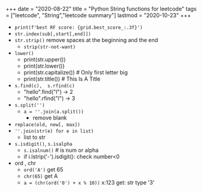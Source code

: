+++ 
date = "2020-08-22"
title = "Python String functions for leetcode"
tags = ["leetcode", "String","leetcode summary"]
lastmod = "2020-10-23"
+++

- `print(f'best RF score: {grid.best_score_:.3f}')`
- `str.index(sub[,start[,end]])`
- `str.strip()` remove spaces at the beginning and the end
    - `strip(str-not-want)`
- `lower()`
    - print(str.upper())     
    - print(str.lower())    
    - print(str.capitalize())     # Only first letter big
    - print(str.title())          # This Is A Title
- `s.find(c),  s.rfind(c)`
    - "hello".find("l") -> 2
    - "hello".rfind("l") -> 3
- `s.split('')`
    - `a = ''.join(a.split())`
        - remove blank
- `replace(old, new[, max])`
- `''.join(str(e) for e in list)`
    - list to str
- `s.isdigit()`, `s.isalpha`
    - `s.isalnum()`  # is num or alpha
    - if i.lstrip('-').isdigit():  check number<0
- ord , chr
    - `ord('A')`  get 65
    - `chr(65)`  get A
    - `a = (chr(ord('0') + x % 10))`  x:123 get: str type '3'